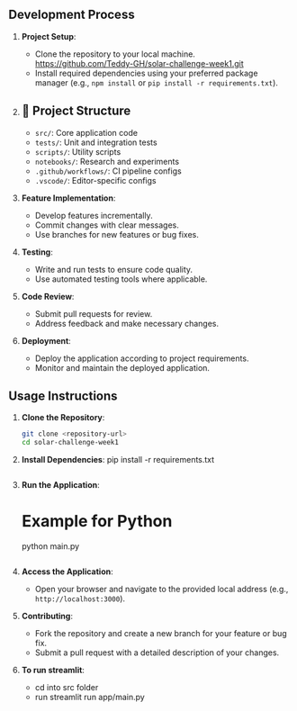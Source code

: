 ## Development Process

1. **Project Setup**:  
    - Clone the repository to your local machine.
       https://github.com/Teddy-GH/solar-challenge-week1.git 
    - Install required dependencies using your preferred package manager 
       (e.g., `npm install` or `pip install -r requirements.txt`).

2. ## 📁 Project Structure

    - `src/`: Core application code
    - `tests/`: Unit and integration tests
    - `scripts/`: Utility scripts
    - `notebooks/`: Research and experiments
    - `.github/workflows/`: CI pipeline configs
    - `.vscode/`: Editor-specific configs

3. **Feature Implementation**:  
    - Develop features incrementally.
    - Commit changes with clear messages.
    - Use branches for new features or bug fixes.

4. **Testing**:  
    - Write and run tests to ensure code quality.
    - Use automated testing tools where applicable.

5. **Code Review**:  
    - Submit pull requests for review.
    - Address feedback and make necessary changes.

6. **Deployment**:  
    - Deploy the application according to project requirements.
    - Monitor and maintain the deployed application.

## Usage Instructions

1. **Clone the Repository**:
    ```bash
    git clone <repository-url>
    cd solar-challenge-week1
    ```

2. **Install Dependencies**:
    pip install -r requirements.txt
    ```

3. **Run the Application**:
    # Example for Python
    python main.py
    ```

4. **Access the Application**:  
    - Open your browser and navigate to the provided local address (e.g., `http://localhost:3000`).

5. **Contributing**:  
    - Fork the repository and create a new branch for your feature or bug fix.
    - Submit a pull request with a detailed description of your changes.

6. **To run streamlit**:
    - cd into src folder
    - run streamlit run app/main.py